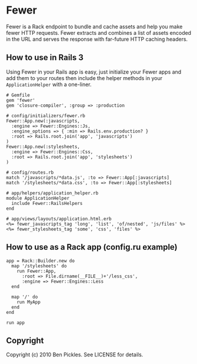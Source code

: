 # Fewer

Fewer is a Rack endpoint to bundle and cache assets and help you make fewer HTTP requests. Fewer extracts and combines a list of assets encoded in the URL and serves the response with far-future HTTP caching headers.

## How to use in Rails 3

Using Fewer in your Rails app is easy, just initialize your Fewer apps and add them to your routes then include the helper methods in your `ApplicationHelper` with a one-liner.

    # Gemfile
    gem 'fewer'
    gem 'closure-compiler', :group => :production

    # config/initializers/fewer.rb
    Fewer::App.new(:javascripts,
      :engine => Fewer::Engines::Js,
      :engine_options => { :min => Rails.env.production? }
      :root => Rails.root.join('app', 'javascripts')
    )
    Fewer::App.new(:stylesheets,
      :engine => Fewer::Engines::Css,
      :root => Rails.root.join('app', 'stylesheets')
    )

    # config/routes.rb
    match '/javascripts/*data.js', :to => Fewer::App[:javascripts]
    match '/stylesheets/*data.css', :to => Fewer::App[:stylesheets]

    # app/helpers/application_helper.rb
    module ApplicationHelper
      include Fewer::RailsHelpers
    end

    # app/views/layouts/application.html.erb
    <%= fewer_javascripts_tag 'long', 'list', 'of/nested', 'js/files' %>
    <%= fewer_stylesheets_tag 'some', 'css', 'files' %>

## How to use as a Rack app (config.ru example)

    app = Rack::Builder.new do
      map '/stylesheets' do
        run Fewer::App,
          :root => File.dirname(__FILE__)+'/less_css',
          :engine => Fewer::Engines::Less
      end

      map '/' do
        run MyApp
      end
    end

    run app

## Copyright

Copyright (c) 2010 Ben Pickles. See LICENSE for details.

